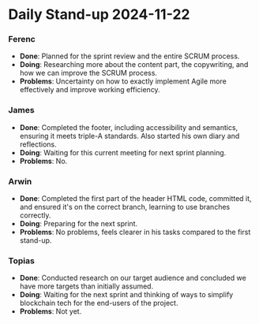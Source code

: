 # Daily Stand-up 2024-11-22  

### **Ferenc**  
- **Done**: Planned for the sprint review and the entire SCRUM process.  
- **Doing**: Researching more about the content part, the copywriting, and how we can improve the SCRUM process.  
- **Problems**: Uncertainty on how to exactly implement Agile more effectively and improve working efficiency.  

### **James**  
- **Done**: Completed the footer, including accessibility and semantics, ensuring it meets triple-A standards. Also started his own diary and reflections.  
- **Doing**: Waiting for this current meeting for next sprint planning.  
- **Problems**: No.  

### **Arwin**  
- **Done**: Completed the first part of the header HTML code, committed it, and ensured it's on the correct branch, learning to use branches correctly.  
- **Doing**: Preparing for the next sprint.  
- **Problems**: No problems, feels clearer in his tasks compared to the first stand-up.  

### **Topias**  
- **Done**: Conducted research on our target audience and concluded we have more targets than initially assumed.  
- **Doing**: Waiting for the next sprint and thinking of ways to simplify blockchain tech for the end-users of the project.  
- **Problems**: Not yet.  
